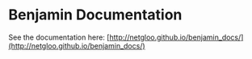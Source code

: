 # Benjamin Documentation

See the documentation here:
[http://netgloo.github.io/benjamin_docs/](http://netgloo.github.io/benjamin_docs/)
